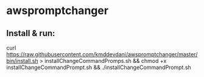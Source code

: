 # awspromptchanger

## Install & run:
curl https://raw.githubusercontent.com/kmddevdani/awspromptchanger/master/bin/install.sh > installChangeCommandPromps.sh && chmod +x installChangeCommandPrompt.sh && ./installChangeCommandPrompt.sh

